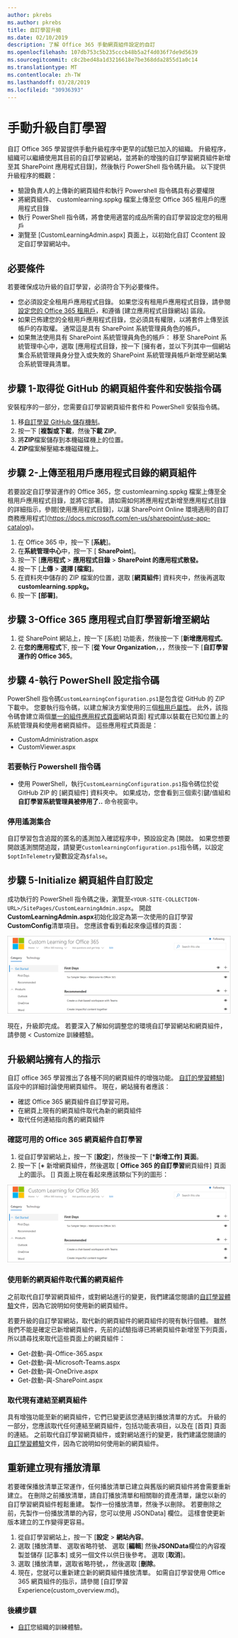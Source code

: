 ```yaml
---
author: pkrebs
ms.author: pkrebs
title: 自訂學習升級
ms.date: 02/10/2019
description: 了解 Office 365 手動網頁組件設定的自訂
ms.openlocfilehash: 107db753c5b235cccb48b5a2f4d036f7de9d5639
ms.sourcegitcommit: c8c2bed48a1d3216618e7be368dda2855d1a0c14
ms.translationtype: MT
ms.contentlocale: zh-TW
ms.lasthandoff: 03/28/2019
ms.locfileid: "30936393"
---
```

# <a name="manual-upgrade-for-custom-learning"></a>手動升級自訂學習

自訂 Office 365 學習提供手動升級程序中更早的試驗已加入的組織。 升級程序，組織可以繼續使用其目前的自訂學習網站，並將新的增強的自訂學習網頁組件新增至其 SharePoint 應用程式目錄]，然後執行 PowerShell 指令碼升級。 以下提供升級程序的概觀： 

- 驗證負責人的上傳新的網頁組件和執行 Powershell 指令碼具有必要權限
- 將網頁組件、 customlearning.sppkg 檔案上傳至您 Office 365 租用戶的應用程式目錄
- 執行 PowerShell 指令碼，將會使用適當的成品所需的自訂學習設定您的租用戶
- 瀏覽至 [CustomLearningAdmin.aspx] 頁面上，以初始化自訂 Ccontent 設定自訂學習網站中。

## <a name="prerequisites"></a>必要條件
若要確保成功升級的自訂學習，必須符合下列必要條件。 

- 您必須設定全租用戶應用程式目錄。 如果您沒有租用戶應用程式目錄，請參閱[設定您的 Office 365 租用戶](https://docs.microsoft.com/en-us/sharepoint/dev/spfx/set-up-your-developer-tenant#create-app-catalog-site)，和遵循 [建立應用程式目錄網站] 區段。 
- 如果已佈建您的全租用戶應用程式目錄，您必須具有權限，以將套件上傳至該帳戶的存取權。 通常這是具有 SharePoint 系統管理員角色的帳戶。 
- 如果無法使用具有 SharePoint 系統管理員角色的帳戶： 移至 SharePoint 系統管理中心中，選取 [應用程式目錄，按一下 [擁有者，並以下列其中一個網站集合系統管理員身分登入或失敗的 SharePoint 系統管理員帳戶新增至網站集合系統管理員清單。 

## <a name="step-1---get-the-web-part-package-and-setup-script-from-github"></a>步驟 1-取得從 GitHub 的網頁組件套件和安裝指令碼
安裝程序的一部分，您需要自訂學習網頁組件套件和 PowerShell 安裝指令碼。

1. 移[自訂學習 GitHub 儲存機制](https://github.com/pnp/custom-learning-office-365)。
2. 按一下 [**複製或下載**，然後**下載 ZIP**。   
3. 將**ZIP**檔案儲存到本機磁碟機上的位置。
4. **ZIP**檔案解壓縮本機磁碟機上。

## <a name="step-2---upload-the-web-part-to-the-tenant-app-catalog"></a>步驟 2-上傳至租用戶應用程式目錄的網頁組件
若要設定自訂學習運作的 Office 365，您 customlearning.sppkg 檔案上傳至全租用戶應用程式目錄，並將它部署。 請如需如何將應用程式新增至應用程式目錄的詳細指示，參閱[使用應用程式目錄]，以讓 SharePoint Online 環境適用的自訂商務應用程式](https://docs.microsoft.com/en-us/sharepoint/use-app-catalog)。

1. 在 Office 365 中，按一下 [**系統**]。
2. 在**系統管理中心**中，按一下 [ **SharePoint**]。
3. 按一下 [**應用程式** > **應用程式目錄** > **SharePoint 的應用程式散發。**
4. 按一下 [**上傳** > **選擇 [檔案]**。
5. 在資料夾中儲存的 ZIP 檔案的位置，選取 [**網頁組件**] 資料夾中，然後再選取**customlearning.sppkg。**
6. 按一下 **[部署]**。

## <a name="step-3---add-the-custom-learning-for-office-365-app-to-the-site"></a>步驟 3-Office 365 應用程式自訂學習新增至網站

1. 從 SharePoint 網站上，按一下 [系統] 功能表，然後按一下 [**新增應用程式**。 
2. 在**您的應用程式**下, 按一下 [**從 Your Organization**，，，然後按一下 [**自訂學習運作的 Office 365**。 

## <a name="step-4---execute-powershell-configuration-script"></a>步驟 4-執行 PowerShell 設定指令碼
PowerShell 指令碼`CustomLearningConfiguration.ps1`是包含從 GitHub 的 ZIP 下載中。 您要執行指令碼，以建立解決方案使用的三個[租用戶屬性](https://docs.microsoft.com/en-us/sharepoint/dev/spfx/tenant-properties)。 此外，該指令碼會建立兩個[單一的組件應用程式頁面](https://docs.microsoft.com/en-us/sharepoint/dev/spfx/web-parts/single-part-app-pages)網站頁面] 程式庫以裝載在已知位置上的系統管理員和使用者網頁組件。 這些應用程式頁面是：

- CustomAdministration.aspx
- CustomViewer.aspx

### <a name="to-run-the-powershell-script"></a>若要執行 Powershell 指令碼
- 使用 PowerShell，執行`CustomLearningConfiguration.ps1`指令碼位於從 GitHub ZIP 的 [網頁組件] 資料夾中。 如果成功，您會看到三個索引鍵/值組和**自訂學習系統管理員被停用了..** 命令視窗中。

### <a name="disabling-telemetry-collection"></a>停用遙測集合
自訂學習包含追蹤的匿名的遙測加入確認程序中，預設設定為 [開啟。 如果您想要開啟遙測關閉追蹤，請變更`CustomlearningConfiguration.ps1`指令碼，以設定`$optInTelemetry`變數設定為`$false`。

## <a name="step-5---initialize-web-part-custom-configuration"></a>步驟 5-Initialize 網頁組件自訂設定
成功執行的 PowerShell 指令碼之後，瀏覽至`<YOUR-SITE-COLLECTION-URL>/SitePages/CustomLearningAdmin.aspx`。 開啟**CustomLearningAdmin.aspx**初始化設定為第一次使用的自訂學習**CustomConfig**清單項目。 您應該會看到看起來像這樣的頁面：

![cg adminapppage.png](media/cg-adminapppage.png)

現在，升級即完成。 若要深入了解如何調整您的環境自訂學習網站和網頁組件，請參閱 < <b0>Customize 訓練體驗</b0>。

## <a name="upgrade-instructions-for-site-owners"></a>升級網站擁有人的指示
自訂 office 365 學習推出了各種不同的網頁組件的增強功能。 [自訂的學習體驗](custom_overview.md)] 區段中的詳細討論使用網頁組件。 現在，網站擁有者應該：  

- 確認 Office 365 網頁組件自訂學習可用。 
- 在網頁上現有的網頁組件取代為新的網頁組件
- 取代任何連結指向舊的網頁組件

### <a name="verify-the-custom-learning-for-office-365-web-part-is-available"></a>確認可用的 Office 365 網頁組件自訂學習
1.  從自訂學習網站上，按一下 [**設定**]，然後按一下 [***新增工作] 頁面**。
2.  按一下 [**+** 新增網頁組件，然後選取 [ **Office 365 的自訂學習**網頁組件] 頁面上的圖示。 [] 頁面上現在看起來應該類似下列的圖形：

![cg adminapppage.png](media/cg-adminapppage.png)
 
### <a name="replace-the-old-web-part-with-the-new-web-part"></a>使用新的網頁組件取代舊的網頁組件
之前取代自訂學習網頁組件，或對網站進行的變更，我們建議您閱讀的[自訂學習體驗](custom_overview.md)文件，因為它說明如何使用新的網頁組件。 

若要升級的自訂學習網站，取代新的網頁組件的網頁組件的現有執行個體。 雖然我們不能是確定已新增網頁組件，先前的試驗指導已將網頁組件新增至下列頁面，所以請尋找來取代這些頁面上的網頁組件：

- Get-啟動-與-Office-365.aspx
- Get-啟動-與-Microsoft-Teams.aspx
- Get-啟動-與-OneDrive.aspx
- Get-啟動-與-SharePoint.aspx

### <a name="replace-existing-links-to-the-web-part"></a>取代現有連結至網頁組件
具有增強功能至新的網頁組件，它們已變更該您連結到播放清單的方式。 升級的一部分，您應該取代任何連結至網頁組件，包括功能表項目，以及在 [首頁] 頁面的連結。 之前取代自訂學習網頁組件，或對網站進行的變更，我們建議您閱讀的[自訂學習體驗](custom_overview.md)文件，因為它說明如何使用新的網頁組件。 

## <a name="recreate-existing-playlists"></a>重新建立現有播放清單 
若要確保播放清單正常運作，任何播放清單已建立與舊版的網頁組件將會需要重新建立。 在刪除之前播放清單，請自訂播放清單和相關聯的資產清單，讓您以新的自訂學習網頁組件輕鬆重建。 製作一份播放清單，然後予以刪除。 若要刪除之前，先製作一份播放清單的內容，您可以使用 JSONData] 欄位。 這樣會使更新版本建立的工作變得更容易。


1. 從自訂學習網站上，按一下 [**設定** > **網站內容**。 
2. 選取 [播放清單、 選取省略符號、 選取 [**編輯**] 然後**JSONData**欄位的內容複製並儲存 [記事本] 或另一個文件以供日後參考。 選取 [**取消**]。
3. 選取 [播放清單，選取省略符號，，然後選取 [**刪除**。
4. 現在，您就可以重新建立新的網頁組件播放清單。
如需自訂學習使用 Office 365 網頁組件的指示，請參閱 [自訂學習 Experience(custom_overview.md)。

### <a name="next-steps"></a>後續步驟
- [自訂](custom_overview.md)您組織的訓練體驗。

